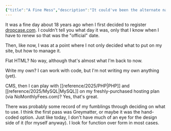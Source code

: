 ```yaml
---
{"title":"A Fine Mess","description":"It could've been the alternate name for the site.","date":"2021-05-27","tags":["history","yet-another"],"dg-publish":true,"created":"2021-05-27T11:38:42","updated":"2025-08-09T22:18:11-04:00","permalink":"/output/write/2021/a-fine-mess/","dgPassFrontmatter":true,"noteIcon":"3"}
---
```


It was a fine day about 18 years ago when I first decided to register [dropcase.com](http://www.dropcase.com). I couldn't tell you what day it was, only that I know when I have to renew so that was the "official" date.

Then, like now, I was at a point where I not only decided what to put on my site, but how to manage it.

Flat HTML? No way, although that's almost what I'm back to now.

Write my own? I can work with code, but I'm not writing my own anything (yet).

CMS, then I can play with [[reference/2025/PHP\|PHP]] and [[reference/2025/MySQL\|MySQL]] on my freshly-purchased hosting plan (via NoMonthlyFees.com)? Yes, that's great.

There was probably some record of my fumblings through deciding on what to use. I think the first pass was Greymatter, or maybe it was the hand-coded option. Just like today, I don't have much of an eye for the design side of it (for myself anyway). I look for function over form in most cases.

